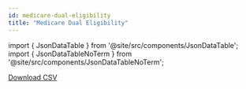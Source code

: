 ```yaml
---
id: medicare-dual-eligibility
title: "Medicare Dual Eligibility"
---
```


import { JsonDataTable } from '@site/src/components/JsonDataTable';
import { JsonDataTableNoTerm } from '@site/src/components/JsonDataTableNoTerm';

<JsonDataTableNoTerm  jsonPath="nodes.seed\.the_tuva_project\.terminology__medicare_dual_eligibility.columns" />

<a href="https://tuva-public-resources.s3.amazonaws.com/versioned_terminology/latest/medicare_dual_eligibility.csv_0_0_0.csv.gz">Download CSV</a>

